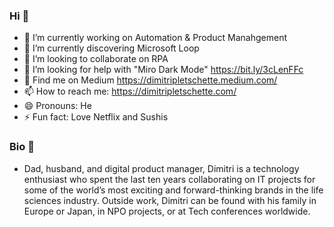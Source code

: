 ### Hi 👋
- 🔭 I’m currently working on Automation & Product Manahgement
- 🌱 I’m currently discovering Microsoft Loop
- 👯 I’m looking to collaborate on RPA
- 🤔 I’m looking for help with "Miro Dark Mode" https://bit.ly/3cLenFFc
- 💬 Find me on Medium https://dimitripletschette.medium.com/
- 📫 How to reach me: https://dimitripletschette.com/
- 😄 Pronouns: He
- ⚡ Fun fact: Love Netflix and Sushis

### Bio 📖
- Dad, husband, and digital product manager, Dimitri is a technology enthusiast who spent the last ten years collaborating on IT projects for some of the world’s most exciting and forward-thinking brands in the life sciences industry. Outside work, Dimitri can be found with his family in Europe or Japan, in NPO projects, or at Tech conferences worldwide.
